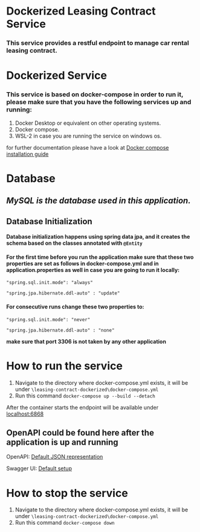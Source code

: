 # Dockerized Leasing Contract Service

### This service provides a restful endpoint to manage car rental leasing contract.

# Dockerized Service
### This service is based on docker-compose in order to run it, please make sure that you have the following services up and running:

1. Docker Desktop or equivalent on other operating systems.
2. Docker compose.
3. WSL-2 in case you are running the service on windows os.

for further documentation please have a look at [Docker compose installation guide](https://docs.docker.com/compose/install/)

# Database
## *MySQL is the database used in this application.*


## Database Initialization
#### Database initialization happens using spring data jpa, and it creates the schema based on the classes annotated with `@Entity`

#### For the first time before you run the application make sure that these two properties are set as follows in docker-compose.yml and in application.properties as well in case you are going to run it locally:

`"spring.sql.init.mode": "always"`

`"spring.jpa.hibernate.ddl-auto" : "update"`

#### For consecutive runs change these two properties to:

`"spring.sql.init.mode": "never"`

`"spring.jpa.hibernate.ddl-auto" : "none"`

**make sure that port 3306 is not taken by any other application**


# How to run the service

1. Navigate to the directory where docker-compose.yml exists, it will be under `\leasing-contract-dockerized\docker-compose.yml`
2. Run this command `docker-compose up --build --detach`

After the container starts the endpoint will be available under [localhost:6868](http://localhost:6868)

## OpenAPI could be found here after the application is up and running

OpenAPI: [Default JSON representation](http://localhost:8080/api-docs)

Swagger UI: [Default setup](http://localhost:8080/swagger-ui/index.html)

# How to stop the service

1. Navigate to the directory where docker-compose.yml exists, it will be under `\leasing-contract-dockerized\docker-compose.yml`
2. Run this command `docker-compose down`
